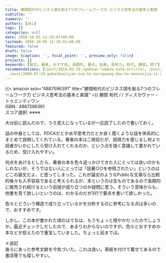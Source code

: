 ```yaml
---
title: 勝間和代のビジネス頭を創る7つのフレームワーク力 ビジネス思考法の基本と実践
subtitle: ''
summary: ''
authors: [aki]
tags: []
categories: null
date: 2008-10-05 12:10:01+00:00
lastmod: 2008-10-05 12:10:01+00:00
featured: false
draft: false
image: {caption: '', focal_point: '', preview_only: false}
projects: []
keywords: [論文, 著者, おすすめ, 長期的, 要点, 拙著, 思考力, 和代, 勝間, 読了]
recommendations: [/post/2019-03-29_ngekkan-lambda-note-article/, /post/2008-06-15-ojin-nomian-qiang/,
  /post/2008-07-20-gabaibaatiyan-zuo-he-karaguang-dao-he-mezasejia-zi-yuan/]
---
```

{{< amazon asin="4887596391" title="勝間和代のビジネス頭を創る7つのフレームワーク力 ビジネス思考法の基本と実践" >}}
勝間 和代 / / ディスカヴァー・トゥエンティワン  
ISBN : 4887596391  
スコア選択: ※※※※  
  
大分前に読んだので、うろ覚えになっているが一応読了したので書いておく。  
  
話の中身としては、PDCAだとか水平思考力だとか良く聞くような話を体系的にまとめて説明してくれている。著者の本は二冊目だが、説得力を感じるし何より読者がいかにしたら受け入れてくれるのか、という点を強く意識して書かれているため、受け入れやすい。  
  
何点をあげるとしたら、著者の本を色々追っかけてきた人にとっては良いのかもしれないが、そうではない人にとっては「拙著○○を参照されたい」というのはどこの論文だよ、と思ってしまった。これが論文のようなPublicな文章なら比較的後々も入手容易であると考えられるが、本というのは生ものであるので長期的に販売され続けるという前提が成り立つのか疑問に思う。そういう意味からも、他書を見て欲しいというのは、わかるのだが3行で要点を書いて欲しかった。  
  
色々とどういう構造で成り立っているかを分析するのに参考になる点は多いので、おすすめです。  
  
しかし、この本が書かれた頃のはてなは、もうちょっと穏やかだったのでしょうか。最近チェックしだしたので、あまりわからないのですが。色々とおすすめの本などが拾えたので重宝していました。ちょっと前までは。  
  
＊追記  
後ろにあった参考文献を今気づいた。これは良い。表紙を付けて載せてあるので書店等でも探しやすい。



